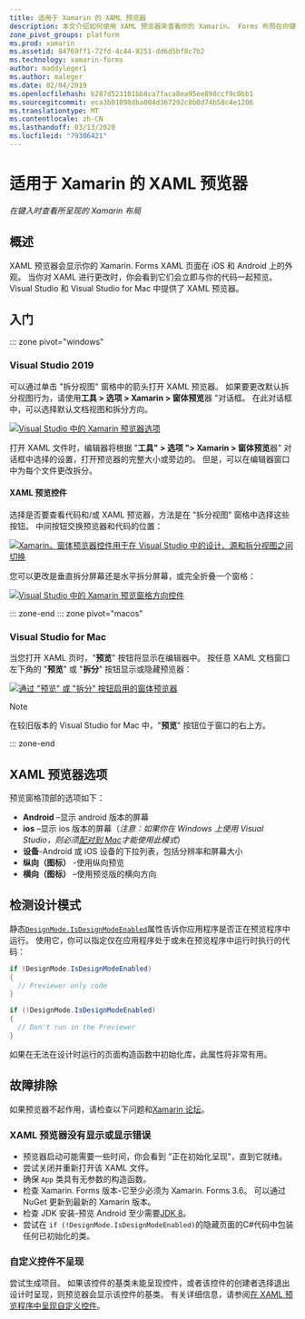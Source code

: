 ```yaml
---
title: 适用于 Xamarin 的 XAML 预览器
description: 本文介绍如何使用 XAML 预览器来查看你的 Xamarin。 Forms 布局在你键入时呈现。 Visual Studio 2019 和 Visual Studio 2019 for Mac 中提供了 XAML 预览器。
zone_pivot_groups: platform
ms.prod: xamarin
ms.assetid: 84769ff1-72fd-4c44-8251-dd6d5bf8c7b2
ms.technology: xamarin-forms
author: maddyleger1
ms.author: maleger
ms.date: 02/04/2019
ms.openlocfilehash: b287d523101bb8ca7faca8ea95ee898ccf9c0bb1
ms.sourcegitcommit: eca3b01098dba004d367292c8b0d74b58c4e1206
ms.translationtype: MT
ms.contentlocale: zh-CN
ms.lasthandoff: 03/13/2020
ms.locfileid: "79306421"
---
```

# <a name="xaml-previewer-for-xamarinforms"></a>适用于 Xamarin 的 XAML 预览器

_在键入时查看所呈现的 Xamarin 布局_

## <a name="overview"></a>概述

XAML 预览器会显示你的 Xamarin. Forms XAML 页面在 iOS 和 Android 上的外观。 当你对 XAML 进行更改时，你会看到它们会立即与你的代码一起预览。 Visual Studio 和 Visual Studio for Mac 中提供了 XAML 预览器。

## <a name="getting-started"></a>入门

::: zone pivot="windows"

### <a name="visual-studio-2019"></a>Visual Studio 2019

可以通过单击 "拆分视图" 窗格中的箭头打开 XAML 预览器。 如果要更改默认拆分视图行为，请使用**工具 > 选项 > Xamarin > 窗体预览**器 "对话框。 在此对话框中，可以选择默认文档视图和拆分方向。

[![Visual Studio 中的 Xamarin 预览器选项](xaml-previewer-images/xamlp-options-vs-sm.png "Visual Studio 中的 Xamarin 预览器选项")](xaml-previewer-images/xamlp-options-vs-lg.png#lightbox)

打开 XAML 文件时，编辑器将根据 "**工具" > 选项 "> Xamarin > 窗体预览**器" 对话框中选择的设置，打开预览器的完整大小或旁边的。 但是，可以在编辑器窗口中为每个文件更改拆分。

#### <a name="xaml-preview-controls"></a>XAML 预览控件

选择是否要查看代码和/或 XAML 预览器，方法是在 "拆分视图" 窗格中选择这些按钮。 中间按钮交换预览器和代码的位置：

[![Xamarin。窗体预览器控件用于在 Visual Studio 中的设计、源和拆分视图之间切换](xaml-previewer-images/xamlp-controls-splitview-vs-sm.png "Xamarin。窗体预览器控件用于在 Visual Studio 中的设计、源和拆分视图之间切换")](xaml-previewer-images/xamlp-controls-splitview-vs-lg.png#lightbox)

您可以更改是垂直拆分屏幕还是水平拆分屏幕，或完全折叠一个窗格：

[![Visual Studio 中的 Xamarin 预览窗格方向控件](xaml-previewer-images/xamlp-controls-orientation-vs-sm.png "Visual Studio 中的 Xamarin 预览窗格方向控件")](xaml-previewer-images/xamlp-controls-orientation-vs-lg.png#lightbox)

::: zone-end
::: zone pivot="macos"

### <a name="visual-studio-for-mac"></a>Visual Studio for Mac

当您打开 XAML 页时，"**预览**" 按钮将显示在编辑器中。 按任意 XAML 文档窗口左下角的 "**预览**" 或 "**拆分**" 按钮显示或隐藏预览器：

[![通过 "预览" 或 "拆分" 按钮启用的窗体预览器](xaml-previewer-images/xamlp-list-sml.png)](xaml-previewer-images/xamlp-list.png#lightbox)

> [!NOTE]
> 在较旧版本的 Visual Studio for Mac 中，"**预览**" 按钮位于窗口的右上方。

::: zone-end

## <a name="xaml-previewer-options"></a>XAML 预览器选项

预览窗格顶部的选项如下：

* **Android** –显示 android 版本的屏幕
* **ios** –显示 ios 版本的屏幕（*注意：如果你在 Windows 上使用 Visual Studio，则必须[配对到 Mac](~/ios/get-started/installation/windows/connecting-to-mac/index.md)才能使用此模式*）
* **设备**-Android 或 iOS 设备的下拉列表，包括分辨率和屏幕大小
* **纵向（图标）** -使用纵向预览
* **横向（图标）** –使用预览版的横向方向

## <a name="detect-design-mode"></a>检测设计模式

静态[`DesignMode.IsDesignModeEnabled`](xref:Xamarin.Forms.DesignMode.IsDesignModeEnabled)属性告诉你应用程序是否正在预览程序中运行。 使用它，你可以指定仅在应用程序处于或未在预览程序中运行时执行的代码：

```csharp
if (DesignMode.IsDesignModeEnabled)
{
  // Previewer only code  
}

if (!DesignMode.IsDesignModeEnabled)
{
  // Don't run in the Previewer  
}
```

如果在无法在设计时运行的页面构造函数中初始化库，此属性将非常有用。

## <a name="troubleshooting"></a>故障排除

如果预览器不起作用，请检查以下问题和[Xamarin 论坛](https://forums.xamarin.com/categories/xamarin-forms)。

### <a name="xaml-previewer-isnt-showing-or-shows-an-error"></a>XAML 预览器没有显示或显示错误

* 预览器启动可能需要一些时间，你会看到 "正在初始化呈现"，直到它就绪。
* 尝试关闭并重新打开该 XAML 文件。
* 确保 `App` 类具有无参数的构造函数。
* 检查 Xamarin. Forms 版本-它至少必须为 Xamarin. Forms 3.6。 可以通过 NuGet 更新到最新的 Xamarin 版本。
* 检查 JDK 安装-预览 Android 至少需要[JDK 8](https://www.oracle.com/technetwork/java/javase/downloads/index.html)。
* 尝试在 `if (!DesignMode.IsDesignModeEnabled)`的隐藏页面的C#代码中包装任何已初始化的类。

### <a name="custom-controls-arent-rendering"></a>自定义控件不呈现

尝试生成项目。 如果该控件的基类未能呈现控件，或者该控件的创建者选择退出设计时呈现，则预览器会显示该控件的基类。 有关详细信息，请参阅[在 XAML 预览程序中呈现自定义控件](render-custom-controls.md)。
